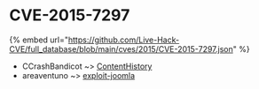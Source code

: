 # CVE-2015-7297
{% embed url="https://github.com/Live-Hack-CVE/full_database/blob/main/cves/2015/CVE-2015-7297.json" %}

* CCrashBandicot ~> [ContentHistory](https://www.alice-snow.ru/2015/database/cve-2015-7297/contenthistory-ccrashbandicot)
* areaventuno ~> [exploit-joomla](https://www.alice-snow.ru/2015/database/cve-2015-7297/exploit-joomla-areaventuno)